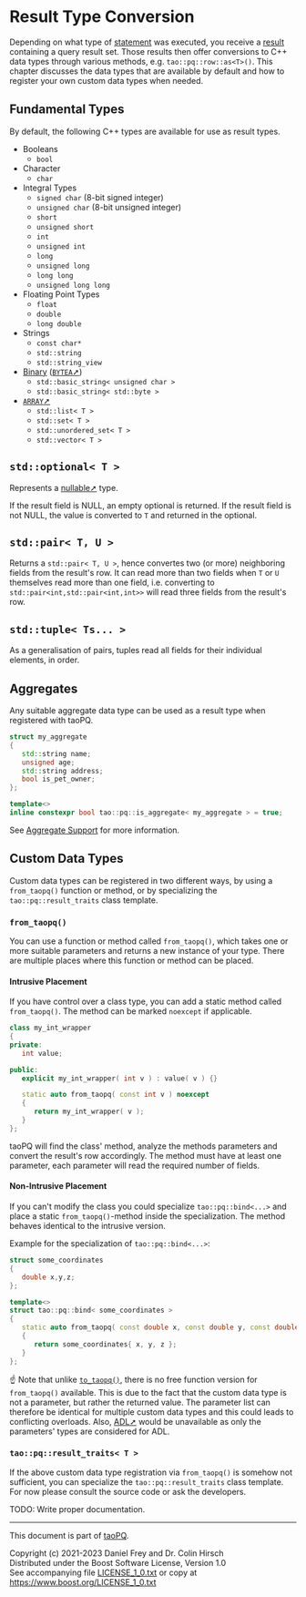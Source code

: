 # Result Type Conversion

Depending on what type of [statement](Statement.md) was executed, you receive a [result](Result.md) containing a query result set.
Those results then offer conversions to C++ data types through various methods, e.g. `tao::pq::row::as<T>()`.
This chapter discusses the data types that are available by default and how to register your own custom data types when needed.

## Fundamental Types

By default, the following C++ types are available for use as result types.

* Booleans
  * `bool`
* Character
  * `char`
* Integral Types
  * `signed char` (8-bit signed integer)
  * `unsigned char` (8-bit unsigned integer)
  * `short`
  * `unsigned short`
  * `int`
  * `unsigned int`
  * `long`
  * `unsigned long`
  * `long long`
  * `unsigned long long`
* Floating Point Types
  * `float`
  * `double`
  * `long double`
* Strings
  * `const char*`
  * `std::string`
  * `std::string_view`
* [Binary](Binary-Data.md) ([`BYTEA`➚](https://www.postgresql.org/docs/current/datatype-binary.html))
  * `std::basic_string< unsigned char >`
  * `std::basic_string< std::byte >`
* [`ARRAY`➚](https://www.postgresql.org/docs/current/arrays.html)
  * `std::list< T >`
  * `std::set< T >`
  * `std::unordered_set< T >`
  * `std::vector< T >`

## `std::optional< T >`

Represents a [nullable➚](https://en.wikipedia.org/wiki/Nullable_type) type.

If the result field is NULL, an empty optional is returned.
If the result field is not NULL, the value is converted to `T` and returned in the optional.

## `std::pair< T, U >`

Returns a `std::pair< T, U >`, hence convertes two (or more) neighboring fields from the result's row.
It can read more than two fields when `T` or `U` themselves read more than one field, i.e. converting to `std::pair<int,std::pair<int,int>>` will read three fields from the result's row.

## `std::tuple< Ts... >`

As a generalisation of pairs, tuples read all fields for their individual elements, in order.

## Aggregates

Any suitable aggregate data type can be used as a result type when registered with taoPQ.

```c++
struct my_aggregate
{
   std::string name;
   unsigned age;
   std::string address;
   bool is_pet_owner;
};

template<>
inline constexpr bool tao::pq::is_aggregate< my_aggregate > = true;
```

See [Aggregate Support](Aggregate-Support.md) for more information.

## Custom Data Types

Custom data types can be registered in two different ways, by using a `from_taopq()` function or method, or by specializing the `tao::pq::result_traits` class template.

### `from_taopq()`

You can use a function or method called `from_taopq()`, which takes one or more suitable parameters and returns a new instance of your type.
There are multiple places where this function or method can be placed.

#### Intrusive Placement

If you have control over a class type, you can add a static method called `from_taopq()`.
The method can be marked `noexcept` if applicable.

```c++
class my_int_wrapper
{
private:
   int value;

public:
   explicit my_int_wrapper( int v ) : value( v ) {}

   static auto from_taopq( const int v ) noexcept
   {
      return my_int_wrapper( v );
   }
};
```

taoPQ will find the class' method, analyze the methods parameters and convert the result's row accordingly.
The method must have at least one parameter, each parameter will read the required number of fields.

#### Non-Intrusive Placement

If you can't modify the class you could specialize `tao::pq::bind<...>` and place a static `from_taopq()`-method inside the specialization.
The method behaves identical to the intrusive version.

Example for the specialization of `tao::pq::bind<...>`:

```c++
struct some_coordinates
{
   double x,y,z;
};

template<>
struct tao::pq::bind< some_coordinates >
{
   static auto from_taopq( const double x, const double y, const double z ) noexcept
   {
      return some_coordinates{ x, y, z };
   }
};
```

:point_up: Note that unlike [`to_taopq()`](Parameter-Type-Conversion.md), there is no free function version for `from_taopq()` available.
This is due to the fact that the custom data type is not a parameter, but rather the returned value.
The parameter list can therefore be identical for multiple custom data types and this could leads to conflicting overloads.
Also, [ADL➚](https://en.cppreference.com/w/cpp/language/adl) would be unavailable as only the parameters' types are considered for ADL.

### `tao::pq::result_traits< T >`

If the above custom data type registration via `from_taopq()` is somehow not sufficient, you can specialize the `tao::pq::result_traits` class template.
For now please consult the source code or ask the developers.

TODO: Write proper documentation.

---

This document is part of [taoPQ](https://github.com/taocpp/taopq).

Copyright (c) 2021-2023 Daniel Frey and Dr. Colin Hirsch<br>
Distributed under the Boost Software License, Version 1.0<br>
See accompanying file [LICENSE_1_0.txt](../LICENSE_1_0.txt) or copy at https://www.boost.org/LICENSE_1_0.txt
